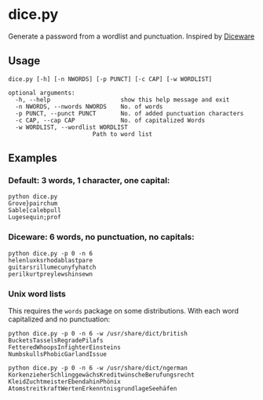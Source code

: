 # dice.py

Generate a password from a wordlist and punctuation.
Inspired by [Diceware](http://world.std.com/~reinhold/diceware.html)

## Usage

~~~
dice.py [-h] [-n NWORDS] [-p PUNCT] [-c CAP] [-w WORDLIST]

optional arguments:
  -h, --help                    show this help message and exit
  -n NWORDS, --nwords NWORDS    No. of words
  -p PUNCT, --punct PUNCT       No. of added punctuation characters
  -c CAP, --cap CAP             No. of capitalized Words
  -w WORDLIST, --wordlist WORDLIST
                        Path to word list
~~~

## Examples

### Default: 3 words, 1 character, one capital:
~~~
python dice.py
Grove}pairchum
Sable[calebpull
Lugesequin;prof
~~~

### Diceware: 6 words, no punctuation, no capitals:
~~~
python dice.py -p 0 -n 6
helenluxksrhodablastpare
guitarsrillumecunyfyhatch
perilkurtpreylewshinsewn
~~~

### Unix word lists
This requires the `words` package on some distributions. 
With each word capitalized and no punctuation:

~~~
python dice.py -p 0 -n 6 -w /usr/share/dict/british
BucketsTasselsRegradePilafs
FetteredWhoopsInfighterEinsteins
NumbskullsPhobicGarlandIssue

python dice.py -p 0 -n 6 -w /usr/share/dict/ngerman
KorkenzieherSchlinggewächsKreditwünscheBerufungsrecht
KleidZuchtmeisterEbendahinPhönix
AtomstreitkraftWertenErkenntnisgrundlageSeehäfen
~~~
